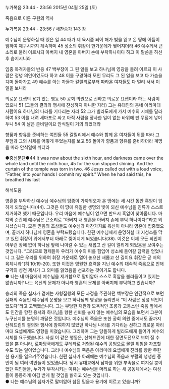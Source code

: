 누가복음 23:44 - 23:56 
2015년 04월 25일 (토)

죽음으로 이룬 구원의 역사



누가복음 23:44 - 23:56 / 새찬송가 143 장


예수님이 운명하실 때 있은 일
44 때가 제 육시쯤 되어 해가 빛을 잃고 온 땅에 어둠이 임하여 제구시까지 계속하며 45 성소의 휘장이 한가운데가 찢어지더라 46 예수께서 큰 소리로 불러 이르시되 아버지 내 영혼을 아버지 손에 부탁하나이다 하고 이 말씀을 하신 후 숨지시니라

임종 목격자들의 반응
47 백부장이 그 된 일을 보고 하나님께 영광을 돌려 이르되 이 사람은 정녕 의인이었도다 하고 48 이를 구경하러 모인 무리도 그 된 일을 보고 다 가슴을 치며 돌아가고 49 예수를 아는 자들과 갈릴리로부터 따라온 여자들도 다 멀리 서서 이 일을 보니라 

의로운 요셉의 용기 있는 행동
50 공회 의원으로 선하고 의로운 요셉이라 하는 사람이 있으니 51 (그들의 결의와 행사에 찬성하지 아니한 자라) 그는 유대인의 동네 아리마대 사람이요 하나님의 나라를 기다리는 자라 52 그가 빌라도에게 가서 예수의 시체를 달라 하여 53 이를 내려 세마포로 싸고 아직 사람을 장사한 일이 없는 바위에 판 무덤에 넣어 두니 54 이 날은 준비일이요 안식일이 거의 되었더라  

향품과 향유를 준비하는 여인들
55 갈릴리에서 예수와 함께 온 여자들이 뒤를 따라 그 무덤과 그의 시체를 어떻게 두었는지를 보고 56 돌아가 향품과 향유를 준비하더라 계명을 따라 안식일에 쉬더라

●중심문단●44 It was now about the sixth hour, and darkness came over the whole land until the ninth hour, 45 for the sun stopped shining. And the curtain of the temple was torn in two. 46 Jesus called out with a loud voice, “Father, into your hands I commit my spirit.” When he had said this, he breathed his last

해석도움




영혼을 부탁하신 예수님
예수님의 임종이 가까워오자 온 땅에는 세 시간 동안 흑암이 임하게 되었습니다(44). 그것은 이 땅에 유일한 생명의 빛이 되신 예수님을 인류가 스스로 제거하려 했기 때문입니다. 우리 마음에 예수님이 없으면 반드시 흑암이 찾아옵니다. 마지막 순간에 예수님은 큰소리로 “아버지 내 영혼을 아버지 손에 부탁 하나이다!”라고 외치셨습니다. 모든 믿음의 조상들도 예수님과 마찬가지로 육신이 아니라 영혼에 집중했으며, 끝까지 하나님께 영혼을 부탁드렸습니다. 한편 예수님께서 운명하실 때 지성소를 막고 있던 휘장이 위에서부터 아래로 찢어지게 되었습니다(38). 이것은 이제 모든 죄인이 아무런 장애 없이 하나님 앞에 나아갈 수 있는 새롭고 산 길이 열리게 되었음을 보여주는 것입니다. “그러므로 형제들아 우리가 예수의 피를 힘입어 성소에 들어갈 담력을 얻었나니 그 길은 우리를 위하여 휘장 가운데로 열어 놓으신 새롭고 산 길이요 휘장은 곧 저의 육체니라”(히 10:19-20). 또한 이것은 영원한 효력을 지닌 예수의 대속적 죽음으로 인해 구약의 성전 제사가 그 의미를 잃었음을 선포하는 것이기도 합니다.  
● 나는 내 마음에서 예수님을 제거함으로 말미암아 스스로 흑암을 불러들이고 있지는 않습니까? 나는 육신의 문제가 아니라 영혼의 문제를 아버지께 부탁하고 있습니까?  

승리의 죽음
십자가 곁에는 사형집행의 모든 과정을 주관하던 백부장은 인간적으로 보면 실패의 죽음인 예수님의 운명을 보고 하나님께 영광을 돌리면서 “이 사람은 정녕 의인이었도다”라고 고백했습니다. 그는 부당한 재판과 모욕적인 조롱과 고통스런 죽음 앞에서도 인간을 향한 용서와 하나님을 향한 신뢰를 놓지 않는 예수님의 모습을 보면서 그분이 누구신지를  분명히 깨달은 것입니다. 예수님의 죽음은 또한 공회 의원 중에서도 끝까지 산헤드린의 결의와 행사에 참여하지 않았던 하나님 나라를 기다리는 선하고 의로운 아리마대 요셉에게도 영향을 미쳤습니다. 그리하여 그는 당돌하게 빌라도에게 들어가 예수의 시체를 요구했습니다. 사실 이 같은 행동은, 산헤드린에 대한 정면도전으로 보여 질 수 있을 뿐 아니라, 로마당국에게도 쿠테타로 처형된 예수의 공범으로 몰릴 위험을 자초할 수도 있는 일이었습니다. 그러나 예수님의 죽음은 아리마데 요셉에게 진리를 향한 무한한 용기를 일으켜주었습니다. 한편 십자가 아래에는 예수님의 죽음과 부활의 생생한 증인이 될 여러 여인들이 있었습니다. 당시 유대교에서 남자를 위한 부속물로 여겨질 뿐이었던 여인들을, 누가가 부각시키는 이유는 예수님을 머리로 하는 새 공동체에서는 여성들이 동등하게 여김 받게 될 것임을 밝히고 있는 것입니다.  
● 나는 예수님의 십자가로 말미암아 참된 믿음과 용기에 이르고 있습니까?
